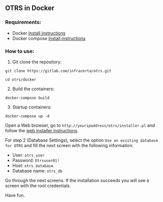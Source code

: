 ## OTRS in Docker

### Requirements:

* Docker [Install instructions](https://docs.docker.com/get-docker/)
* Docker compose [Install instructions](https://docs.docker.com/compose/install/)


### How to use:

1. Git clone the repository:

```git clone https://gitlab.com/infracerta/otrs.git```

```cd otrs/docker```

2. Build the containers:

```docker-compose build```

3. Startup containers:

```docker-compose up -d```

Open a Web browser,  go to `http://youripaddress/otrs/installer.pl` and follow the [web installer instructions](https://doc.otrs.com/doc/manual/admin/6.0/en/html/web-installer.html). 

For step 2 (Database Settings), select the option `Use an existing database for OTRS` and  fill the next screen with the following information:

* User: `otrs_user`
* Password: `Otrsuser01!`
* Host: `otrs_database`
* Database name: `otrs_db`

Go through the next screens. If the installation succeeds you will see a screen with the root credentials.

Have fun.
